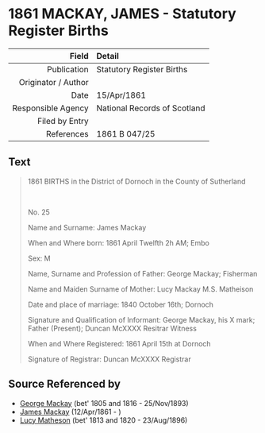 ﻿---
layout: page
permalink: /sources/s91936123
---

# 1861 MACKAY, JAMES - Statutory Register Births

Field | Detail
---:|:---
Publication | Statutory Register Births
Originator / Author | 
Date | 15/Apr/1861
Responsible Agency | National Records of Scotland
Filed by Entry | 
References | 1861 B 047/25

## Text

> 1861 BIRTHS in the District of Dornoch in the County of Sutherland
>
> <br/>
>
> No. 25
>
> Name and Surname: James Mackay
>
> When and Where born: 1861 April Twelfth 2h AM; Embo
>
> Sex: M
>
> Name, Surname and Profession of Father: George Mackay; Fisherman
>
> Name and Maiden Surname of Mother: Lucy Mackay M.S. Matheison
>
> Date and place of marriage: 1840 October 16th; Dornoch
>
> Signature and Qualification of Informant: George Mackay, his X mark; Father (Present); Duncan McXXXX Resitrar Witness
>
> When and Where Registered: 1861 April 15th at Dornoch
>
> Signature of Registrar: Duncan McXXXX Registrar
>

## Source Referenced by

* [George Mackay](../people/@33764614@-george-mackay-b1805~1816-d1893-11-25.md) (bet' 1805 and 1816 - 25/Nov/1893)
* [James Mackay](../people/@60572122@-james-mackay-b1861-4-12-d.md) (12/Apr/1861 - )
* [Lucy Matheson](../people/@67811996@-lucy-matheson-b1813~1820-d1896-8-23.md) (bet' 1813 and 1820 - 23/Aug/1896)
